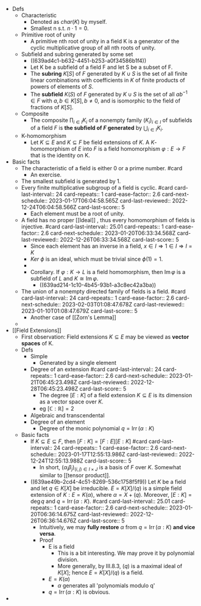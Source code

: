 - Defs
	- Characteristic
		- Denoted as $char(K)$ by myself.
		- Smallest n s.t. $n \cdot 1 =0$.
	- Primitive root of unity
		- A primitive nth root of unity in a field K is a generator of the cyclic multiplicative group of all nth roots of unity.
	- Subfield and subring generated by some set
		- ((639ad4c1-b632-4451-b253-a0f34586b1f4))
		- Let K be a subfield of a field F and let S be a subset of F.
		- The **subring** $K[S]$ of $F$ generated by $K \cup S$ is the set of all finite linear combinations with coefficients in $K$ of finite products of powers of elements of $S$.
		- The **subfield** $K(S)$ of $F$ generated by $K \cup S$ is the set of all $a b^{-1} \in F$ with $a, b \in K[S], b \neq 0$, and is isomorphic to the field of fractions of $K[S]$.
	- Composite
		- The composite $\prod_{i \in I} K_i$ of a nonempty family $\left(K_i\right)_{i \in I}$ of subfields of a field $F$ is **the subfield of $F$ generated** by $\bigcup_{i \in I} K_i$.
	- K-homomorphism
		- Let $K \subseteq E$ and $K \subseteq F$ be field extensions of $K$. A $K$-homomorphism of $E$ into $F$ is a field homomorphism $\varphi: E \longrightarrow F$ that is the identity on K.
- Basic facts
	- The characteristic of a field is either 0 or a prime number. #card
		- An exercise.
	- The smallest subfield is generated by $1$.
	- Every finite multiplicative subgroup of a field is cyclic. #card
	  card-last-interval:: 24
	  card-repeats:: 1
	  card-ease-factor:: 2.6
	  card-next-schedule:: 2023-01-17T06:04:58.565Z
	  card-last-reviewed:: 2022-12-24T06:04:58.566Z
	  card-last-score:: 5
		- Each element must be a root of unity.
	- A field has no proper [[Ideal]] , thus every homomorphism of fields is injective.  #card
	  card-last-interval:: 25.01
	  card-repeats:: 1
	  card-ease-factor:: 2.6
	  card-next-schedule:: 2023-01-20T06:33:34.568Z
	  card-last-reviewed:: 2022-12-26T06:33:34.568Z
	  card-last-score:: 5
		- Since each element has an inverse in a field, $x\in I \Rightarrow 1 \in I \Rightarrow I=K$
		- $Ker\ \phi$ is an ideal, which must be trivial since $\phi(1)=1$.
		-
		- Corollary. If $\varphi: K \longrightarrow L$ is a field homomorphism, then $\operatorname{Im} \varphi$ is a subfield of $L$ and $K \cong \operatorname{Im} \varphi$.
			- ((639ad214-1c10-4b45-93b1-a3c8ec42a3ba))
	- The union of a nonempty directed family of fields is a field. #card
	  card-last-interval:: 24
	  card-repeats:: 1
	  card-ease-factor:: 2.6
	  card-next-schedule:: 2023-02-03T01:08:47.678Z
	  card-last-reviewed:: 2023-01-10T01:08:47.679Z
	  card-last-score:: 5
		- Another case of [[Zorn's Lemma]]
	-
- [[Field Extensions]]
	- First observation: Field extensions $K \subseteq E$ may be viewed as **vector spaces** of K.
	- Defs
		- Simple
			- Generated by a single element
		- Degree of an extension #card
		  card-last-interval:: 24
		  card-repeats:: 1
		  card-ease-factor:: 2.6
		  card-next-schedule:: 2023-01-21T06:45:23.498Z
		  card-last-reviewed:: 2022-12-28T06:45:23.498Z
		  card-last-score:: 5
			- The degree $[E: K]$ of a field extension $K \subseteq E$ is its dimension as a vector space over $K$.
			- eg $[\mathbb C : \mathbb R]=2$
		- Algebraic and transcendental
		- Degree of an element
			- Degree of the monic polynomial $q=\operatorname{Irr}(\alpha: K)$
	- Basic facts
		- If $K \subseteq E \subseteq F$, then $[F: K]=[F: E][E: K]$ #card
		  card-last-interval:: 24
		  card-repeats:: 1
		  card-ease-factor:: 2.6
		  card-next-schedule:: 2023-01-17T12:55:13.986Z
		  card-last-reviewed:: 2022-12-24T12:55:13.988Z
		  card-last-score:: 5
			- In short, $\left(\alpha_i \beta_j\right)_{(i, j) \in I \times J}$ is a basis of $F$ over $K$. Somewhat similar to [[tensor product]].
		- ((639ae49b-2cd4-4c51-8269-536c1758f5f9)) Let $K$ be a field and let $q \in K[X]$ be irreducible. $E=K[X] /(q)$ is a simple field extension of $K: E=K(\alpha)$, where $\alpha=X+(q)$. Moreover, $[E: K]=\operatorname{deg} q$ and $q=\operatorname{Irr}(\alpha: K)$. #card
		  card-last-interval:: 25.01
		  card-repeats:: 1
		  card-ease-factor:: 2.6
		  card-next-schedule:: 2023-01-20T06:36:14.675Z
		  card-last-reviewed:: 2022-12-26T06:36:14.676Z
		  card-last-score:: 5
			- Intuitively, we may **fully restore** $\alpha$ from $q=\operatorname{Irr}(\alpha: K)$ **and vice versa**.
			- Proof
				- E is a field
					- This is a bit interesting. We may prove it by polynomial division.
					- More generally, by III.8.3, $(q)$ is a maximal ideal of $K[X]$; hence $E=K[X] /(q)$ is a field.
				- $E=K(\alpha)$
					- $\alpha$ generates all 'polynomials modulo q'
				- $q=\operatorname{Irr}(\alpha: K)$ is obvious.
-
